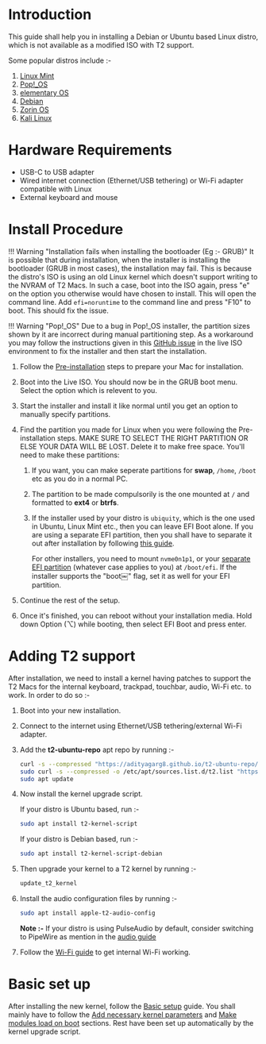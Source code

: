 # Introduction

This guide shall help you in installing a Debian or Ubuntu based Linux distro, which is not available as a modified ISO with T2 support.

Some popular distros include :-

1. [Linux Mint](https://linuxmint.com/)
2. [Pop!_OS](https://pop.system76.com/)
3. [elementary OS](https://elementary.io/)
4. [Debian](https://www.debian.org/)
5. [Zorin OS](https://zorin.com/)
6. [Kali Linux](https://www.kali.org/)

# Hardware Requirements

* USB-C to USB adapter
* Wired internet connection (Ethernet/USB tethering) or Wi-Fi adapter compatible with Linux
* External keyboard and mouse

# Install Procedure

!!! Warning "Installation fails when installing the bootloader (Eg :- GRUB)"
    It is possible that during installation, when the installer is installing the bootloader (GRUB in most cases), the installation may fail. This is because the distro's ISO is using an old Linux kernel which doesn't support writing to the NVRAM of T2 Macs. In such a case, boot into the ISO again, press "e" on the option you otherwise would have chosen to install. This will open the command line. Add `efi=noruntime` to the command line and press "F10" to boot. This should fix the issue.

!!! Warning "Pop!_OS"
    Due to a bug in Pop!_OS installer, the partition sizes shown by it are incorrect during manual partitioning step. As a workaround you may follow the instructions given in this [GitHub issue](https://github.com/elementary/installer/issues/620) in the live ISO environment to fix the installer and then start the installation.

1. Follow the [Pre-installation](https://wiki.t2linux.org/guides/preinstall) steps to prepare your Mac for installation.
2. Boot into the Live ISO. You should now be in the GRUB boot menu. Select the option which is relevent to you.
3. Start the installer and install it like normal until you get an option to manually specify partitions.
4. Find the partition you made for Linux when you were following the Pre-installation steps. MAKE SURE TO SELECT THE RIGHT PARTITION OR ELSE YOUR DATA WILL BE LOST. Delete it to make free space. You'll need to make these partitions:

    1. If you want, you can make seperate partitions for **swap**, `/home`, `/boot` etc as you do in a normal PC.

    2. The partition to be made compulsorily is the one mounted at `/` and formatted to **ext4** or **btrfs**.

    3. If the installer used by your distro is `ubiquity`, which is the one used in Ubuntu, Linux Mint etc., then you can leave EFI Boot alone. If you are using a separate EFI partition, then you shall have to separate it out after installation by following [this guide](https://wiki.t2linux.org/guides/windows/#seperate-the-efi-partition-after-linux-is-installed).
  
       For other installers, you need to mount `nvme0n1p1`, or your [separate EFI partition](https://wiki.t2linux.org/guides/windows/#using-seperate-efi-partitions) (whatever case applies to you) at `/boot/efi`. If the installer supports the "boot￼" flag, set it as well for your EFI partition.

5. Continue the rest of the setup.
6. Once it's finished, you can reboot without your installation media. Hold down Option (⌥) while booting, then select EFI Boot and press enter.

# Adding T2 support

After installation, we need to install a kernel having patches to support the T2 Macs for the internal keyboard, trackpad, touchbar, audio, Wi-Fi etc. to work. In order to do so :-

1. Boot into your new installation.
2. Connect to the internet using Ethernet/USB tethering/external Wi-Fi adapter.
3. Add the **t2-ubuntu-repo** apt repo by running :-
  
   ```bash
   curl -s --compressed "https://adityagarg8.github.io/t2-ubuntu-repo/KEY.gpg" | gpg --dearmor | sudo tee /etc/apt/trusted.gpg.d/t2-ubuntu-repo.gpg >/dev/null
   sudo curl -s --compressed -o /etc/apt/sources.list.d/t2.list "https://adityagarg8.github.io/t2-ubuntu-repo/t2.list"
   sudo apt update
   ```
  
4. Now install the kernel upgrade script.
  
   If your distro is Ubuntu based, run :-
  
   ```bash
   sudo apt install t2-kernel-script
   ```
  
   If your distro is Debian based, run :-
  
   ```bash
   sudo apt install t2-kernel-script-debian
   ```
  
5. Then upgrade your kernel to a T2 kernel by running :-
  
   ```bash
   update_t2_kernel
   ```
  
6. Install the audio configuration files by running :-
  
   ```bash
   sudo apt install apple-t2-audio-config
   ```
  
   **Note :-** If your distro is using PulseAudio by default, consider switching to PipeWire as mention in the [audio guide](https://wiki.t2linux.org/guides/audio-config/#audio-configuration-files)

7. Follow the [Wi-Fi guide](https://wiki.t2linux.org/guides/wifi-bluetooth/) to get internal Wi-Fi working.

# Basic set up

After installing the new kernel, follow the [Basic setup](https://wiki.t2linux.org/guides/postinstall/) guide. You shall mainly have to follow the [Add necessary kernel parameters](https://wiki.t2linux.org/guides/postinstall/#add-necessary-kernel-paramaters) and [Make modules load on boot](https://wiki.t2linux.org/guides/postinstall/#make-modules-load-on-boot) sections. Rest have been set up automatically by the kernel upgrade script.
